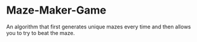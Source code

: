 # Maze-Maker-Game
An algorithm that first generates unique mazes every time and then allows you to try to beat the maze.
